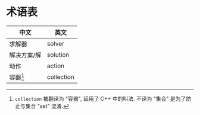 # 术语表

| 中文        | 英文       |
| ----------- | ---------- |
| 求解器      | solver     |
| 解决方案/解 | solution   |
| 动作        | action     |
| 容器[^1]    | collection |

[^1]: `collection` 被翻译为 "容器", 延用了 C++ 中的叫法. 不译为 "集合" 是为了防止与集合 "set" 混淆.
